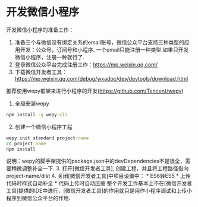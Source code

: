 # 开发微信小程序

开发微信小程序的准备工作：
1. 准备三个与微信没有绑定关系的email账号，微信公众平台支持三种类型的应用开发：公众号，订阅号和小程序. 一个email只能注册一种类型.如果只开发微信小程序，注册一种就行了.
2. 登录微信公众平台完成注册工作：https://mp.weixin.qq.com/
3. 下载微信开发者工具：https://mp.weixin.qq.com/debug/wxadoc/dev/devtools/download.html

推荐使用wepy框架来进行小程序的开发(https://github.com/Tencent/wepy)
1. 全局安装wepy
```cmd
npm install -g wepy-cli
```
2. 创建一个微信小程序工程
```cmd
wepy init standard project-name
cd project-name
npm install
```
说明：wepy的脚手架提供的package.json中的devDependencies不是很全，需要稍微调整补全一下.
3. 打开[微信开发者工具], 创建工程，并且将工程路径指向 project-name/dist
4. 关闭[微信开发者工具]中项目设置中：
    * ES6转ES5
    * 上传代码时样式自动补全
    * 代码上传时自动压缩
整个开发工作基本上不在[微信开发者工具]提供的IDE中进行，[微信开发者工具]的作用就只是用作小程序调试和上传小程序到微信公众平台的作用.


